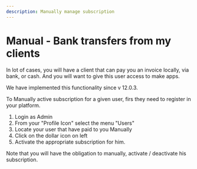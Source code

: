 ```yaml
---
description: Manually manage subscription
---
```


# Manual - Bank transfers from my clients

In lot of cases, you will have a client that can pay you an invoice locally, via bank, or cash. And you will want to give this user access to make apps. 

We have implemented this functionality since v 12.0.3.  

To Manually active subscription for a given user, firs they need to register in your platform.  

1. Login as Admin
2. From your "Profile Icon" select the menu "Users"
3. Locate your user that have paid to you Manually
4. Click on the dollar icon on left
5. Activate the appropriate subscription for him. 

Note that you will have the obligation to manually, activate / deactivate his subscription. 

